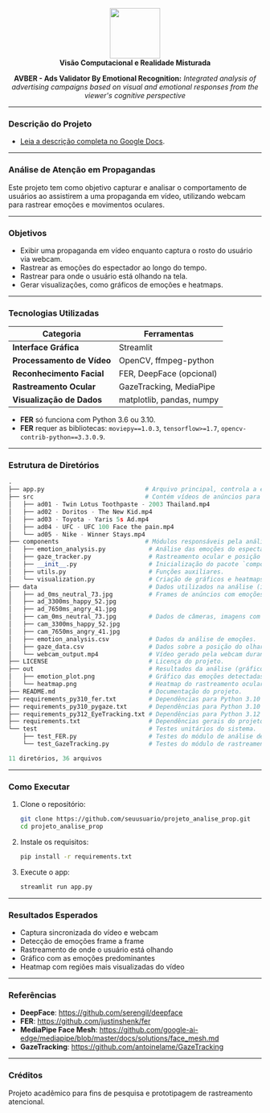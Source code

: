 <p align="center">
    <img src="assets/PUCMinas.ico" width="100" height="100"/>
    <br>
    <b>Visão Computacional e Realidade Misturada</b>
</p>

<p align="center">
    <b>AVBER - Ads Validator By Emotional Recognition:</b> <i>Integrated analysis of advertising campaigns based on visual and emotional responses from the viewer's cognitive perspective</i>
</p>

---
### **Descrição do Projeto**
- [Leia a descrição completa no Google Docs](https://docs.google.com/document/d/16zR-Yyn3FRSrZcztXzChu3yRixsqHoV_HX5oCLeXQ1Q).

---
### Análise de Atenção em Propagandas
Este projeto tem como objetivo capturar e analisar o comportamento de usuários ao assistirem a uma propaganda em vídeo, utilizando webcam para rastrear emoções e movimentos oculares.

---
### Objetivos
- Exibir uma propaganda em vídeo enquanto captura o rosto do usuário via webcam.
- Rastrear as emoções do espectador ao longo do tempo.
- Rastrear para onde o usuário está olhando na tela.
- Gerar visualizações, como gráficos de emoções e heatmaps.

---
### Tecnologias Utilizadas
| Categoria                | Ferramentas                     |
|--------------------------|----------------------------------|
| **Interface Gráfica**    | Streamlit                       |
| **Processamento de Vídeo** | OpenCV, ffmpeg-python           |
| **Reconhecimento Facial** | FER, DeepFace (opcional)        |
| **Rastreamento Ocular**  | GazeTracking, MediaPipe         |
| **Visualização de Dados** | matplotlib, pandas, numpy       |

- **FER** só funciona com Python 3.6 ou 3.10.
- **FER** requer as bibliotecas: `moviepy==1.0.3`, `tensorflow>=1.7`, `opencv-contrib-python==3.3.0.9`.

---
### Estrutura de Diretórios
```py
.
├── app.py                            # Arquivo principal, controla a execução do sistema.
├── src                               # Contém vídeos de anúncios para análise.
│   ├── ad01 - Twin Lotus Toothpaste - 2003 Thailand.mp4
│   ├── ad02 - Doritos - The New Kid.mp4
│   ├── ad03 - Toyota - Yaris 5s Ad.mp4
│   ├── ad04 - UFC - UFC 100 Face the pain.mp4
│   └── ad05 - Nike - Winner Stays.mp4
├── components                        # Módulos responsáveis pela análise e visualização dos dados.
│   ├── emotion_analysis.py            # Análise das emoções do espectador a partir de vídeos.
│   ├── gaze_tracker.py                # Rastreamento ocular e posição do olhar.
│   ├── __init__.py                    # Inicialização do pacote `components`.
│   ├── utils.py                       # Funções auxiliares.
│   └── visualization.py               # Criação de gráficos e heatmaps.
├── data                               # Dados utilizados na análise (imagens, vídeos, CSVs).
│   ├── ad_0ms_neutral_73.jpg          # Frames de anúncios com emoções neutras.
│   ├── ad_3300ms_happy_52.jpg
│   ├── ad_7650ms_angry_41.jpg
│   ├── cam_0ms_neutral_73.jpg         # Dados de câmeras, imagens com diferentes emoções.
│   ├── cam_3300ms_happy_52.jpg
│   ├── cam_7650ms_angry_41.jpg
│   ├── emotion_analysis.csv           # Dados da análise de emoções.
│   ├── gaze_data.csv                  # Dados sobre a posição do olhar.
│   └── webcam_output.mp4              # Vídeo gerado pela webcam durante o processo.
├── LICENSE                            # Licença do projeto.
├── out                                # Resultados da análise (gráficos e heatmaps).
│   ├── emotion_plot.png               # Gráfico das emoções detectadas.
│   └── heatmap.png                    # Heatmap do rastreamento ocular.
├── README.md                          # Documentação do projeto.
├── requirements_py310_fer.txt         # Dependências para Python 3.10 e análise de emoções.
├── requirements_py310_pygaze.txt      # Dependências para Python 3.10 e rastreamento ocular.
├── requirements_py312_EyeTracking.txt # Dependências para Python 3.12 (EyeTracking).
├── requirements.txt                   # Dependências gerais do projeto.
└── test                               # Testes unitários do sistema.
    ├── test_FER.py                    # Testes do módulo de análise de emoções.
    └── test_GazeTracking.py           # Testes do módulo de rastreamento ocular.

11 diretórios, 36 arquivos
```

---
### Como Executar
1. Clone o repositório:
    ```bash
    git clone https://github.com/seuusuario/projeto_analise_prop.git
    cd projeto_analise_prop
    ```

2. Instale os requisitos:
    ```bash
    pip install -r requirements.txt
    ```

3. Execute o app:
    ```bash
    streamlit run app.py
    ```

---
### Resultados Esperados
- Captura sincronizada do vídeo e webcam
- Detecção de emoções frame a frame
- Rastreamento de onde o usuário está olhando
- Gráfico com as emoções predominantes
- Heatmap com regiões mais visualizadas do vídeo

---
### Referências

- **DeepFace**: https://github.com/serengil/deepface
- **FER**: https://github.com/justinshenk/fer
- **MediaPipe Face Mesh**: https://github.com/google-ai-edge/mediapipe/blob/master/docs/solutions/face_mesh.md
- **GazeTracking**: https://github.com/antoinelame/GazeTracking

---
### Créditos
Projeto acadêmico para fins de pesquisa e prototipagem de rastreamento atencional.
